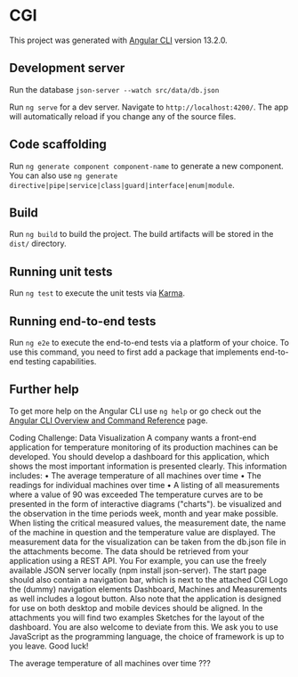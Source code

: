 # CGI

This project was generated with [Angular CLI](https://github.com/angular/angular-cli) version 13.2.0.

## Development server

Run the database `json-server --watch src/data/db.json`

Run `ng serve` for a dev server. Navigate to `http://localhost:4200/`. The app will automatically reload if you change any of the source files.

## Code scaffolding

Run `ng generate component component-name` to generate a new component. You can also use `ng generate directive|pipe|service|class|guard|interface|enum|module`.

## Build

Run `ng build` to build the project. The build artifacts will be stored in the `dist/` directory.

## Running unit tests

Run `ng test` to execute the unit tests via [Karma](https://karma-runner.github.io).

## Running end-to-end tests

Run `ng e2e` to execute the end-to-end tests via a platform of your choice. To use this command, you need to first add a package that implements end-to-end testing capabilities.

## Further help

To get more help on the Angular CLI use `ng help` or go check out the [Angular CLI Overview and Command Reference](https://angular.io/cli) page.


Coding Challenge: Data Visualization
A company wants a front-end application for temperature monitoring
of its production machines can be developed.
You should develop a dashboard for this application, which shows the most important
information is presented clearly. This information includes:
• The average temperature of all machines over time
• The readings for individual machines over time
• A listing of all measurements where a value of 90 was exceeded
The temperature curves are to be presented in the form of interactive diagrams ("charts").
be visualized and the observation in the time periods week, month and year
make possible.
When listing the critical measured values, the measurement date, the name
of the machine in question and the temperature value are displayed.
The measurement data for the visualization can be taken from the db.json file in the attachments
become. The data should be retrieved from your application using a REST API. You
For example, you can use the freely available JSON server locally (npm install json-server).
The start page should also contain a navigation bar, which is next to the attached
CGI Logo the (dummy) navigation elements Dashboard, Machines and Measurements as well
includes a logout button.
Also note that the application is designed for use on both desktop and
mobile devices should be aligned. In the attachments you will find two examples
Sketches for the layout of the dashboard. You are also welcome to deviate from this.
We ask you to use JavaScript as the programming language, the choice of framework is up to you
leave.
Good luck!


The average temperature of all machines over time ???

